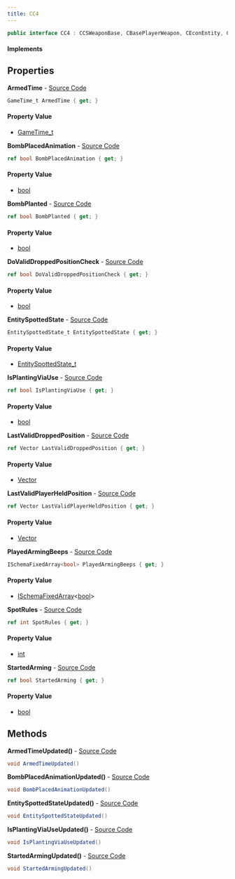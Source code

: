 ```yaml
---
title: CC4
---
```


```csharp
public interface CC4 : CCSWeaponBase, CBasePlayerWeapon, CEconEntity, CBaseFlex, CBaseAnimGraph, CBaseModelEntity, CBaseEntity, CEntityInstance, ISchemaClass<CEntityInstance>, ISchemaClass<CBaseEntity>, ISchemaClass<CBaseModelEntity>, ISchemaClass<CBaseAnimGraph>, ISchemaClass<CBaseFlex>, ISchemaClass<CEconEntity>, ISchemaClass<CBasePlayerWeapon>, ISchemaClass<CCSWeaponBase>, ISchemaClass<CC4>, ISchemaField, ISchemaClass, INativeHandle
```

#### Implements

## Properties

**ArmedTime** - [Source Code](https://github.com/swiftly-solution/swiftlys2/blob/master/managed/src/SwiftlyS2.Generated/Schemas/Interfaces/CC4.cs#L24)

```csharp
GameTime_t ArmedTime { get; }
```

#### Property Value

- [GameTime_t](/docs/api/shared/schemadefinitions/gametime_t)

**BombPlacedAnimation** - [Source Code](https://github.com/swiftly-solution/swiftlys2/blob/master/managed/src/SwiftlyS2.Generated/Schemas/Interfaces/CC4.cs#L26)

```csharp
ref bool BombPlacedAnimation { get; }
```

#### Property Value

- [bool](https://learn.microsoft.com/dotnet/api/system.boolean)

**BombPlanted** - [Source Code](https://github.com/swiftly-solution/swiftlys2/blob/master/managed/src/SwiftlyS2.Generated/Schemas/Interfaces/CC4.cs#L36)

```csharp
ref bool BombPlanted { get; }
```

#### Property Value

- [bool](https://learn.microsoft.com/dotnet/api/system.boolean)

**DoValidDroppedPositionCheck** - [Source Code](https://github.com/swiftly-solution/swiftlys2/blob/master/managed/src/SwiftlyS2.Generated/Schemas/Interfaces/CC4.cs#L20)

```csharp
ref bool DoValidDroppedPositionCheck { get; }
```

#### Property Value

- [bool](https://learn.microsoft.com/dotnet/api/system.boolean)

**EntitySpottedState** - [Source Code](https://github.com/swiftly-solution/swiftlys2/blob/master/managed/src/SwiftlyS2.Generated/Schemas/Interfaces/CC4.cs#L30)

```csharp
EntitySpottedState_t EntitySpottedState { get; }
```

#### Property Value

- [EntitySpottedState_t](/docs/api/shared/schemadefinitions/entityspottedstate_t)

**IsPlantingViaUse** - [Source Code](https://github.com/swiftly-solution/swiftlys2/blob/master/managed/src/SwiftlyS2.Generated/Schemas/Interfaces/CC4.cs#L28)

```csharp
ref bool IsPlantingViaUse { get; }
```

#### Property Value

- [bool](https://learn.microsoft.com/dotnet/api/system.boolean)

**LastValidDroppedPosition** - [Source Code](https://github.com/swiftly-solution/swiftlys2/blob/master/managed/src/SwiftlyS2.Generated/Schemas/Interfaces/CC4.cs#L18)

```csharp
ref Vector LastValidDroppedPosition { get; }
```

#### Property Value

- [Vector](/docs/api/shared/natives/vector)

**LastValidPlayerHeldPosition** - [Source Code](https://github.com/swiftly-solution/swiftlys2/blob/master/managed/src/SwiftlyS2.Generated/Schemas/Interfaces/CC4.cs#L16)

```csharp
ref Vector LastValidPlayerHeldPosition { get; }
```

#### Property Value

- [Vector](/docs/api/shared/natives/vector)

**PlayedArmingBeeps** - [Source Code](https://github.com/swiftly-solution/swiftlys2/blob/master/managed/src/SwiftlyS2.Generated/Schemas/Interfaces/CC4.cs#L34)

```csharp
ISchemaFixedArray<bool> PlayedArmingBeeps { get; }
```

#### Property Value

- [ISchemaFixedArray](/docs/api/shared/schemas/ischemafixedarray-1)<[bool](https://learn.microsoft.com/dotnet/api/system.boolean)>

**SpotRules** - [Source Code](https://github.com/swiftly-solution/swiftlys2/blob/master/managed/src/SwiftlyS2.Generated/Schemas/Interfaces/CC4.cs#L32)

```csharp
ref int SpotRules { get; }
```

#### Property Value

- [int](https://learn.microsoft.com/dotnet/api/system.int32)

**StartedArming** - [Source Code](https://github.com/swiftly-solution/swiftlys2/blob/master/managed/src/SwiftlyS2.Generated/Schemas/Interfaces/CC4.cs#L22)

```csharp
ref bool StartedArming { get; }
```

#### Property Value

- [bool](https://learn.microsoft.com/dotnet/api/system.boolean)

## Methods

**ArmedTimeUpdated()** - [Source Code](https://github.com/swiftly-solution/swiftlys2/blob/master/managed/src/SwiftlyS2.Generated/Schemas/Interfaces/CC4.cs#L39)

```csharp
void ArmedTimeUpdated()
```

**BombPlacedAnimationUpdated()** - [Source Code](https://github.com/swiftly-solution/swiftlys2/blob/master/managed/src/SwiftlyS2.Generated/Schemas/Interfaces/CC4.cs#L40)

```csharp
void BombPlacedAnimationUpdated()
```

**EntitySpottedStateUpdated()** - [Source Code](https://github.com/swiftly-solution/swiftlys2/blob/master/managed/src/SwiftlyS2.Generated/Schemas/Interfaces/CC4.cs#L42)

```csharp
void EntitySpottedStateUpdated()
```

**IsPlantingViaUseUpdated()** - [Source Code](https://github.com/swiftly-solution/swiftlys2/blob/master/managed/src/SwiftlyS2.Generated/Schemas/Interfaces/CC4.cs#L41)

```csharp
void IsPlantingViaUseUpdated()
```

**StartedArmingUpdated()** - [Source Code](https://github.com/swiftly-solution/swiftlys2/blob/master/managed/src/SwiftlyS2.Generated/Schemas/Interfaces/CC4.cs#L38)

```csharp
void StartedArmingUpdated()
```


